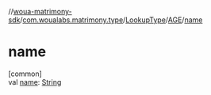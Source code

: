 //[woua-matrimony-sdk](../../../../index.md)/[com.woualabs.matrimony.type](../../index.md)/[LookupType](../index.md)/[AGE](index.md)/[name](name.md)

# name

[common]\
val [name](name.md): [String](https://kotlinlang.org/api/latest/jvm/stdlib/kotlin/-string/index.html)
